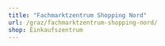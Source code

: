 ```yaml
---
title: "Fachmarktzentrum Shopping Nord"
url: /graz/fachmarktzentrum-shopping-nord/
shop: Einkaufszentrum
---
```

